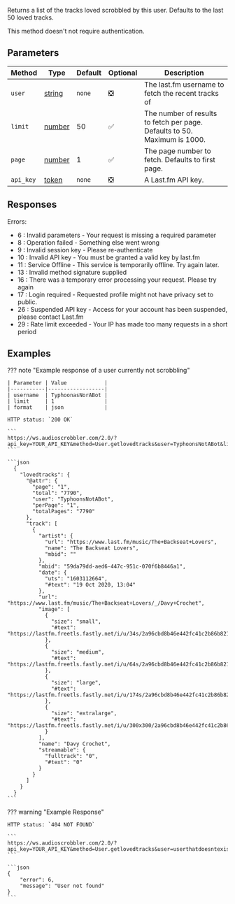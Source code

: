 Returns a list of the tracks loved scrobbled by this user. Defaults to the last 50 loved tracks.

This method doesn't not require authentication.

## Parameters

| Method     | Type                                                                                                | Default                  | Optional                      | Description                                                                                                                        |
| ---------- | --------------------------------------------------------------------------------------------------- | ------------------------ | ----------------------------- | ---------------------------------------------------------------------------------------------------------------------------------- |
| `user`     | [string](https://developer.mozilla.org/en-US/docs/Web/JavaScript/Reference/Global_Objects/String)   | `none`                   | :negative_squared_cross_mark: | The last.fm username to fetch the recent tracks of                                                                                 |
| `limit`    | [number](https://developer.mozilla.org/en-US/docs/Web/JavaScript/Reference/Global_Objects/Number)   | 50                       | :white_check_mark:            | The number of results to fetch per page. Defaults to 50. Maximum is 1000. |
| `page`     | [number](https://developer.mozilla.org/en-US/docs/Web/JavaScript/Reference/Global_Objects/Number)   | 1                        | :white_check_mark:            | The page number to fetch. Defaults to first page.                                                                                  |
| `api_key`  | [token](https://www.last.fm/api/account/create)                                                     | `none`                   | :negative_squared_cross_mark: | A Last.fm API key.                                                                                                                 |

## Responses

Errors:

- 6 : Invalid parameters - Your request is missing a required parameter
- 8 : Operation failed - Something else went wrong
- 9 : Invalid session key - Please re-authenticate
- 10 : Invalid API key - You must be granted a valid key by last.fm
- 11 : Service Offline - This service is temporarily offline. Try again later.
- 13 : Invalid method signature supplied
- 16 : There was a temporary error processing your request. Please try again
- 17 : Login required - Requested profile might not have privacy set to public.
- 26 : Suspended API key - Access for your account has been suspended, please contact Last.fm
- 29 : Rate limit exceeded - Your IP has made too many requests in a short period

## Examples

??? note "Example response of a user currently not scrobbling"

    | Parameter | Value            |
    |-----------|------------------|
    | username  | TyphoonasNorABot |
    | limit     | 1                |
    | format    | json             |
    
    HTTP status: `200 OK`

    ```
    https://ws.audioscrobbler.com/2.0/?api_key=YOUR_API_KEY&method=User.getlovedtracks&user=TyphoonsNotABot&limit=1&format=json
    ```

    ```json
      {
        "lovedtracks": {
          "@attr": {
            "page": "1",
            "total": "7790",
            "user": "TyphoonsNotABot",
            "perPage": "1",
            "totalPages": "7790"
          },
          "track": [
            {
              "artist": {
                "url": "https://www.last.fm/music/The+Backseat+Lovers",
                "name": "The Backseat Lovers",
                "mbid": ""
              },
              "mbid": "59da79dd-aed6-447c-951c-070f6b8446a1",
              "date": {
                "uts": "1603112664",
                "#text": "19 Oct 2020, 13:04"
              },
              "url": "https://www.last.fm/music/The+Backseat+Lovers/_/Davy+Crochet",
              "image": [
                {
                  "size": "small",
                  "#text": "https://lastfm.freetls.fastly.net/i/u/34s/2a96cbd8b46e442fc41c2b86b821562f.png"
                },
                {
                  "size": "medium",
                  "#text": "https://lastfm.freetls.fastly.net/i/u/64s/2a96cbd8b46e442fc41c2b86b821562f.png"
                },
                {
                  "size": "large",
                  "#text": "https://lastfm.freetls.fastly.net/i/u/174s/2a96cbd8b46e442fc41c2b86b821562f.png"
                },
                {
                  "size": "extralarge",
                  "#text": "https://lastfm.freetls.fastly.net/i/u/300x300/2a96cbd8b46e442fc41c2b86b821562f.png"
                }
              ],
              "name": "Davy Crochet",
              "streamable": {
                "fulltrack": "0",
                "#text": "0"
              }
            }
          ]
        }
      }
    ```


??? warning "Example Response"

    HTTP status: `404 NOT FOUND`

    ```
    https://ws.audioscrobbler.com/2.0/?api_key=YOUR_API_KEY&method=User.getlovedtracks&user=userthatdoesntexist&format=json
    ```

    ```json
    {
        "error": 6,
        "message": "User not found"
    }
    ```

